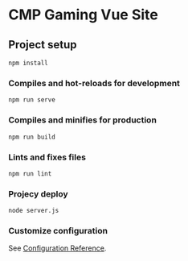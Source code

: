 # CMP Gaming Vue Site

## Project setup
```
npm install
```

### Compiles and hot-reloads for development
```
npm run serve
```

### Compiles and minifies for production
```
npm run build
```

### Lints and fixes files
```
npm run lint
```

### Projecy deploy
```
node server.js
```

### Customize configuration
See [Configuration Reference](https://cli.vuejs.org/config/).
